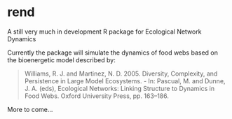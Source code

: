 # rend
A still very much in development R package for Ecological Network Dynamics

Currently the package will simulate the dynamics of food webs based on the bioenergetic model described by:
> Williams, R. J. and Martinez, N. D. 2005. Diversity, Complexity, and Persistence in Large Model Ecosystems. - In: Pascual, M. and Dunne, J. A. (eds), Ecological Networks: Linking Structure to Dynamics in Food Webs. Oxford University Press, pp. 163–186.

More to come...
